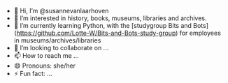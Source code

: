 - 👋 Hi, I’m @susannevanlaarhoven
- 👀 I’m interested in history, books, museums, libraries and archives. 
- 🌱 I’m currently learning Python, with the [studygroup Bits and Bots] (https://github.com/Lotte-W/Bits-and-Bots-study-group) for employees in museums/archives/libraries
- 💞️ I’m looking to collaborate on ...
- 📫 How to reach me ...
- 😄 Pronouns: she/her
- ⚡ Fun fact: ...

<!---
susannevanlaarhoven/susannevanlaarhoven is a ✨ special ✨ repository because its `README.md` (this file) appears on your GitHub profile.
You can click the Preview link to take a look at your changes.
--->
